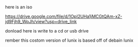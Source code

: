 here is an iso 


https://drive.google.com/file/d/1OpI2UHa1jMCGtQAm-xZ-jd9Fjh9_WpJh/view?usp=drive_link


donload here is  write to a cd or usb drive

rember this costom version of lunix is based off of debain lunix

